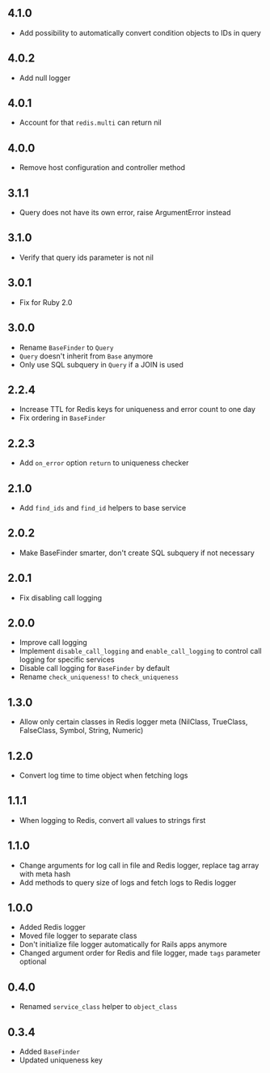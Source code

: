 ## 4.1.0

* Add possibility to automatically convert condition objects to IDs in query

## 4.0.2

* Add null logger

## 4.0.1

* Account for that `redis.multi` can return nil

## 4.0.0

* Remove host configuration and controller method

## 3.1.1

* Query does not have its own error, raise ArgumentError instead

## 3.1.0

* Verify that query ids parameter is not nil

## 3.0.1

* Fix for Ruby 2.0

## 3.0.0

* Rename `BaseFinder` to `Query`
* `Query` doesn't inherit from `Base` anymore
* Only use SQL subquery in `Query` if a JOIN is used

## 2.2.4

* Increase TTL for Redis keys for uniqueness and error count to one day
* Fix ordering in `BaseFinder`

## 2.2.3

* Add `on_error` option `return` to uniqueness checker

## 2.1.0

* Add `find_ids` and `find_id` helpers to base service

## 2.0.2

* Make BaseFinder smarter, don't create SQL subquery if not necessary

## 2.0.1

* Fix disabling call logging

## 2.0.0

* Improve call logging
* Implement `disable_call_logging` and `enable_call_logging` to control call logging for specific services
* Disable call logging for `BaseFinder` by default
* Rename `check_uniqueness!` to `check_uniqueness`

## 1.3.0

* Allow only certain classes in Redis logger meta (NilClass, TrueClass, FalseClass, Symbol, String, Numeric)

## 1.2.0

* Convert log time to time object when fetching logs

## 1.1.1

* When logging to Redis, convert all values to strings first

## 1.1.0

* Change arguments for log call in file and Redis logger, replace tag array with meta hash
* Add methods to query size of logs and fetch logs to Redis logger

## 1.0.0

* Added Redis logger
* Moved file logger to separate class
* Don't initialize file logger automatically for Rails apps anymore
* Changed argument order for Redis and file logger, made `tags` parameter optional

## 0.4.0

* Renamed `service_class` helper to `object_class`

## 0.3.4

* Added `BaseFinder`
* Updated uniqueness key
